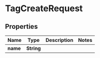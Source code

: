 

# TagCreateRequest


## Properties

Name | Type | Description | Notes
------------ | ------------- | ------------- | -------------
**name** | **String** |  | 



